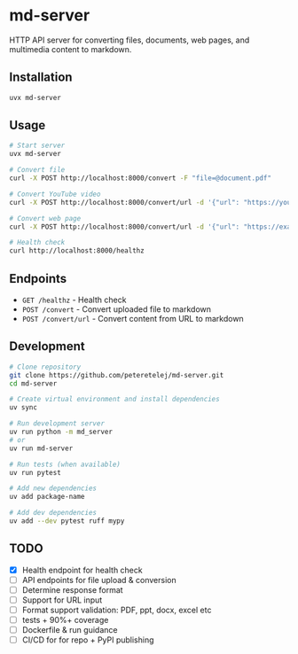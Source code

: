 # md-server

HTTP API server for converting files, documents, web pages, and multimedia content to markdown.

## Installation

```bash
uvx md-server
```

## Usage

```bash
# Start server
uvx md-server

# Convert file
curl -X POST http://localhost:8000/convert -F "file=@document.pdf"

# Convert YouTube video
curl -X POST http://localhost:8000/convert/url -d '{"url": "https://youtube.com/watch?v=..."}'

# Convert web page
curl -X POST http://localhost:8000/convert/url -d '{"url": "https://example.com/article"}'

# Health check
curl http://localhost:8000/healthz
```

## Endpoints

- `GET /healthz` - Health check
- `POST /convert` - Convert uploaded file to markdown
- `POST /convert/url` - Convert content from URL to markdown

## Development

```bash
# Clone repository
git clone https://github.com/peteretelej/md-server.git
cd md-server

# Create virtual environment and install dependencies
uv sync

# Run development server
uv run python -m md_server
# or
uv run md-server

# Run tests (when available)
uv run pytest

# Add new dependencies
uv add package-name

# Add dev dependencies
uv add --dev pytest ruff mypy
```

## TODO

- [x] Health endpoint for health check
- [ ] API endpoints for file upload & conversion
- [ ] Determine response format
- [ ] Support for URL input
- [ ] Format support validation: PDF, ppt, docx, excel etc
- [ ] tests + 90%+ coverage
- [ ] Dockerfile & run guidance
- [ ] CI/CD for for repo + PyPI publishing
